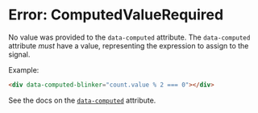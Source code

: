 # Error: ComputedValueRequired

No value was provided to the `data-computed` attribute. The `data-computed` attribute _must_ have a value, representing the expression to assign to the signal.

Example:

```html
<div data-computed-blinker="count.value % 2 === 0"></div>
```

See the docs on the [`data-computed`](/reference/attribute_plugins#data-computed) attribute.